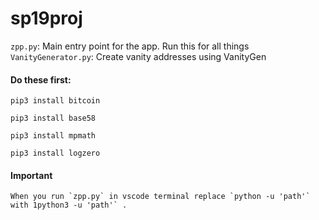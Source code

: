 # sp19proj

`zpp.py`: Main entry point for the app. Run this for all things
`VanityGenerator.py`: Create vanity addresses using VanityGen

#### Do these first:

    pip3 install bitcoin

    pip3 install base58

    pip3 install mpmath

    pip3 install logzero


#### Important
    When you run `zpp.py` in vscode terminal replace `python -u 'path'` with 1python3 -u 'path'` . 